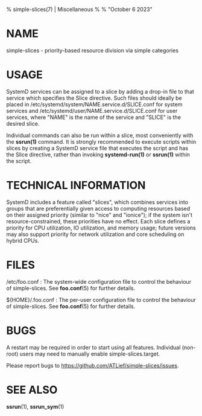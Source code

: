 % simple-slices(7) | Miscellaneous
%
% "October 6 2023"

# NAME

simple-slices - priority-based resource division via simple categories

# USAGE

SystemD services can be assigned to a slice by adding a drop-in file to that service which specifies the Slice directive. Such files should ideally be placed in /etc/systemd/system/NAME.service.d/SLICE.conf for system services and /etc/systemd/user/NAME.service.d/SLICE.conf for user services, where "NAME" is the name of the service and "SLICE" is the desired slice.

Individual commands can also be run within a slice, most conveniently with the **ssrun(1)** command. It is strongly recommended to execute scripts within slices by creating a SystemD service file that executes the script and has the Slice directive, rather than invoking **systemd-run(1)** or **ssrun(1)** within the script.

# TECHNICAL INFORMATION

SystemD includes a feature called "slices", which combines services into groups that are preferentially given access to computing resources based on their assigned priority (similar to "nice" and "ionice"); if the system isn't resource-constrained, these priorities have no effect. Each slice defines a priority for CPU utilization, IO utilization, and memory usage; future versions may also support priority for network utilization and core scheduling on hybrid CPUs.

# FILES

/etc/foo.conf
:   The system-wide configuration file to control the behaviour of
    simple-slices. See **foo.conf**(5) for further details.

${HOME}/.foo.conf
:   The per-user configuration file to control the behaviour of
    simple-slices. See **foo.conf**(5) for further details.

# BUGS

A restart may be required in order to start using all features. Individual (non-root) users may need to manually enable simple-slices.target.

Please report bugs to https://github.com/ATLief/simple-slices/issues.

# SEE ALSO

**ssrun**(1), **ssrun_sym**(1)
